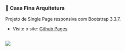### 🚀 Casa Fina Arquitetura
Projeto de Single Page responsiva com Bootstrap 3.3.7.

- Visite o site: [Github Pages](https://filipirafael.github.io/casa-fina-arquitetura/)
##

<img src="./assets/images/screenshot.png" />
